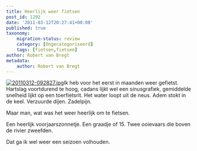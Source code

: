 ```yaml
---
title: Heerlijk weer fietsen
post_id: 1292
date: '2011-03-12T20:27:41+00:00'
published: true
taxonomy:
    migration-status: review
    category: [Ongecategoriseerd]
    tags: [fietsen,fietsen]
author: Robert van Bregt
metadata:
    author: Robert van Bregt
---
```

[![](/wp-content/uploads/2011/03/20110312-092827-150x150.jpg "20110312-092827.jpg")](/wp-content/uploads/2011/03/20110312-092827.jpg)Ik heb voor het eerst in maanden weer gefietst. Hartslag voortdurend te hoog, cadans lijkt wel een sinusgrafiek, gemiddelde snelheid lijkt op een toerfietsrit. Het water loopt uit de neus. Adem stokt in de keel. Verzuurde dijen. Zadelpijn.

Maar man, wat was het weer heerlijk om te fietsen.

Een heerlijk voorjaarszonnetje. Een graadje of 15. Twee ooievaars die boven de rivier zweefden.

Dat ga ik wel weer een seizoen volhouden.